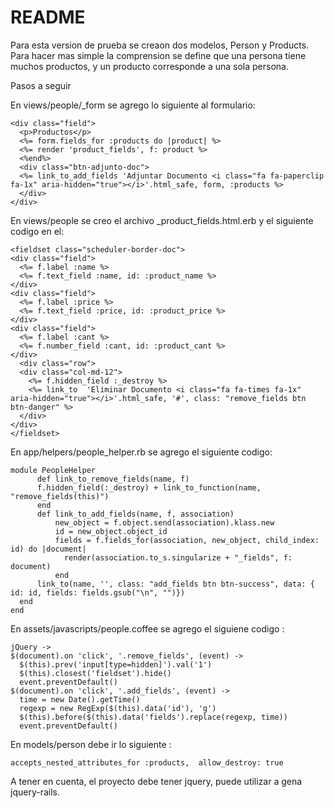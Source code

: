 # README
Para esta version de prueba se creaon dos modelos, Person y Products.
Para hacer mas simple la comprension se define que una persona tiene muchos productos, y un producto corresponde a una sola persona.

Pasos a seguir

En views/people/_form se agrego lo siguiente al formulario:

  ```
  <div class="field">
    <p>Productos</p>
    <%= form.fields_for :products do |product| %>
    <%= render 'product_fields', f: product %>
    <%end%>  
    <div class="btn-adjunto-doc">
    <%= link_to_add_fields 'Adjuntar Documento <i class="fa fa-paperclip fa-1x" aria-hidden="true"></i>'.html_safe, form, :products %> 
    </div>
</div>

  ```
En views/people se creo el archivo _product_fields.html.erb y el siguiente codigo en el:

  ```
<fieldset class="scheduler-border-doc">
  <div class="field">
    <%= f.label :name %>
    <%= f.text_field :name, id: :product_name %>
  </div>
  <div class="field">
    <%= f.label :price %>
    <%= f.text_field :price, id: :product_price %>
  </div>
  <div class="field">
    <%= f.label :cant %>
    <%= f.number_field :cant, id: :product_cant %>
  </div>
    <div class="row">
    <div class="col-md-12">
      <%= f.hidden_field :_destroy %>
      <%= link_to  'Eliminar Documento <i class="fa fa-times fa-1x" aria-hidden="true"></i>'.html_safe, '#', class: "remove_fields btn btn-danger" %>
    </div>
  </div>
</fieldset>
  ```
  
  En app/helpers/people_helper.rb se agrego el siguiente codigo:
  
  ```
  module PeopleHelper
		def link_to_remove_fields(name, f)
		f.hidden_field(:_destroy) + link_to_function(name, "remove_fields(this)")
		end
		def link_to_add_fields(name, f, association)
		    new_object = f.object.send(association).klass.new
		    id = new_object.object_id
		    fields = f.fields_for(association, new_object, child_index: id) do |document|
		      render(association.to_s.singularize + "_fields", f: document)
		    end
	    link_to(name, '', class: "add_fields btn btn-success", data: { id: id, fields: fields.gsub("\n", "")})
	end
end
  ```

En assets/javascripts/people.coffee se agrego el siguiene codigo :

  ```
jQuery ->
  $(document).on 'click', '.remove_fields', (event) ->
    $(this).prev('input[type=hidden]').val('1')
    $(this).closest('fieldset').hide()
    event.preventDefault()
  $(document).on 'click', '.add_fields', (event) ->
    time = new Date().getTime()
    regexp = new RegExp($(this).data('id'), 'g')
    $(this).before($(this).data('fields').replace(regexp, time))
    event.preventDefault()
  ```

En models/person debe ir lo siguiente :

  ```
accepts_nested_attributes_for :products,  allow_destroy: true 
  ```

A tener en cuenta, el proyecto debe tener jquery, puede utilizar a gena jquery-rails. 
